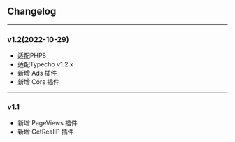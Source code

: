## Changelog

***

### v1.2(2022-10-29)

- 适配PHP8
- 适配Typecho v1.2.x
- 新增 Ads 插件
- 新增 Cors 插件

***

### v1.1

- 新增 PageViews 插件
- 新增 GetRealIP 插件
